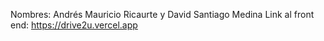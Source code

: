 Nombres: Andrés Mauricio Ricaurte y David Santiago Medina
Link al front end: https://drive2u.vercel.app
